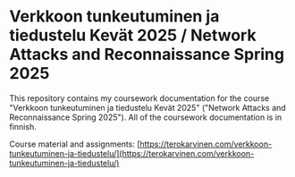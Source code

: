 # Verkkoon tunkeutuminen ja tiedustelu Kevät 2025 / Network Attacks and Reconnaissance Spring 2025

This repository contains my coursework documentation for the course "Verkkoon tunkeutuminen ja tiedustelu Kevät 2025" ("Network Attacks and Reconnaissance Spring 2025"). All of the coursework documentation is in finnish.

Course material and assignments: [https://terokarvinen.com/verkkoon-tunkeutuminen-ja-tiedustelu/](https://terokarvinen.com/verkkoon-tunkeutuminen-ja-tiedustelu/)

